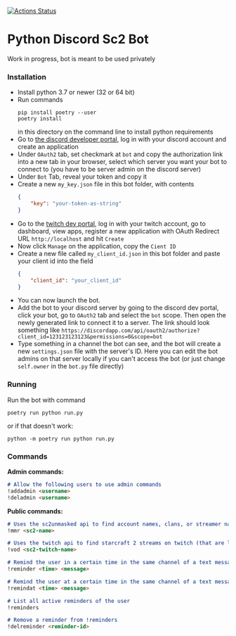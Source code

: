 [![Actions Status](https://github.com/BurnySc2/Discord-Sc2-Bot/workflows/RunTests/badge.svg)](https://github.com/BurnySc2/Discord-Sc2-Bot/actions)

# Python Discord Sc2 Bot

Work in progress, bot is meant to be used privately


### Installation
- Install python 3.7 or newer (32 or 64 bit)
- Run commands 
    ```
    pip install poetry --user
    poetry install
    ``` 
  in this directory on the command line to install python requirements
- Go to [the discord developer portal](https://discordapp.com/developers/applications/), log in with your discord account and create an application
- Under `OAuth2` tab, set checkmark at `bot` and copy the authorization link into a new tab in your browser, select which server you want your bot to connect to (you have to be server admin on the discord server)
- Under `Bot` Tab, reveal your token and copy it
- Create a new `my_key.json` file in this bot folder, with contents 
    ```json
    {
        "key": "your-token-as-string"
    }
    ```
- Go to the [twitch dev portal](https://dev.twitch.tv/), log in with your twitch account, go to dashboard, view apps, register a new application with OAuth Redirect URL `http://localhost` and hit `Create`
- Now click `Manage` on the application, copy the `Cient ID`
- Create a new file called `my_client_id.json` in this bot folder and paste your client id into the field
    ```json
    {
        "client_id": "your_client_id"
    }
    ```
- You can now launch the bot.
- Add the bot to your discord server by going to the discord dev portal, click your bot, go to `OAuth2` tab and select the `bot` scope. Then open the newly generated link to connect it to a server. The link should look something like
    ```https://discordapp.com/api/oauth2/authorize?client_id=123123123123&permissions=0&scope=bot```
- Type something in a channel the bot can see, and the bot will create a new `settings.json` file with the server's ID. Here you can edit the bot admins on that server locally if you can't access the bot (or just change `self.owner` in the `bot.py` file directly)


### Running

Run the bot with command

`poetry run python run.py`

or if that doesn't work:

`python -m poetry run python run.py`


### Commands
**Admin commands:**
```markdown
# Allow the following users to use admin commands
!addadmin <username>
!deladmin <username>
```

**Public commands:**
```markdown
# Uses the sc2unmasked api to find account names, clans, or streamer names and lists the result as a table in discord
!mmr <sc2-name>

# Uses the twitch api to find starcraft 2 streams on twitch (that are live) and find their latest vod with the timestamp
!vod <sc2-twitch-name>

# Remind the user in a certain time in the same channel of a text message
!reminder <time> <message>

# Remind the user at a certain time in the same channel of a text message
!remindat <time> <message>

# List all active reminders of the user
!reminders

# Remove a reminder from !reminders
!delreminder <reminder-id>
```
